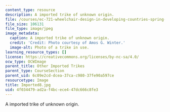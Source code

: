 ```yaml
---
content_type: resource
description: A imported trike of unknown origin.
file: /courses/ec-721-wheelchair-design-in-developing-countries-spring-2009/4f034479ad2af4bcece447dc666c8fe3_Imported8.jpg
file_size: 106131
file_type: image/jpeg
image_metadata:
  caption: A imported trike of unknown origin.
  credit: 'Credit: Photo courtesy of Amos G. Winter.'
  image-alt: Photo of a trike in use.
learning_resource_types: []
license: https://creativecommons.org/licenses/by-nc-sa/4.0/
ocw_type: OCWImage
parent_title: Other Imported Trikes
parent_type: CourseSection
parent_uid: 6c09e2cd-dcea-37ca-c980-37fe90a597ce
resourcetype: Image
title: Imported8.jpg
uid: 4f034479-ad2a-f4bc-ece4-47dc666c8fe3
---
```

A imported trike of unknown origin.